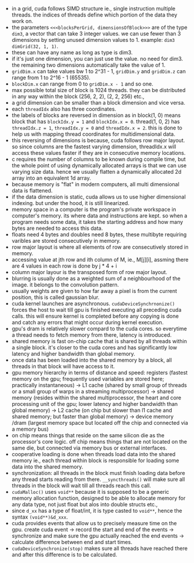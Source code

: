 - in a grid, cuda follows SIMD structure ie., single instruction multiple threads. the indices of threads define which portion of the data they work on. 
- the parameters `<<<blocksPerGrid, dimensionsOfBlock>>>` are of the type `dim3`, a vector that can take 3 integer values. we can use fewer than 3 dimensions by setting unused dimension values to 1. example: `dim3 dimGrid(32, 1, 1)`. 
- these can have any name as long as type is dim3. 
- if it's just one dimension, you can just use the value. no need for dim3. the remaining two dimensions automatically take the value of 1.
- `gridDim.x` can take values bw 1 to 2^31 - 1, `gridDim.y` and `gridDim.z` can range from 1 to 2^16 - 1 (65535).         
- `blockDim.x` can range from 0 to `gridDim.x - 1` and so one. 
- max possible total size of block is 1024 threads. they can be distributed in any way within the block (256, 2, 2), (2, 2, 256) etc.,
- a grid dimension can be smaller than a block dimension and vice versa. 
- each `threadIdx` also has three coordinates. 
- the labels of blocks are reversed in dimension as in block(1, 0) means block that has `blockIdx.y = 1` and `blockIdx.x = 0`. 
thread(1, 0, 2) has `threadIdx.z = 1`, `threadIdx.y = 0` and `threadIdx.x = 2`. this is done to help us with mapping thread coordinates for multidimensional data. 
- this reversing of dimensions is because, cuda follows row major layout. so since columns are the fastest varying dimension, threadIdx.x will access these values faster if they are in consecutive memory locations. 
- c requires the number of columns to be known during compile time, but the whole point of using dynamically allocated arrays is that we can use varying size data. hence we usually flatten a dynamically allocated 2d array into an equivalent 1d array. 
- because memory is "flat" in modern computers, all multi dimensional data is flattened. 
- if the data dimension is static, cuda allows us to use higher dimensional indexing. but under the hood, it is still linearized. 
- memory space in a computer is the program's private workspace in computer's memory. its where data and instructions are kept. so when a program needs some data, it takes the starting address and how many bytes are needed to access this data. 
- floats need 4 bytes and doubles need 8 bytes, these multibyte requiring varibles are stored consecutively in memory. 
- row major layout is where all elements of row are consecutively stored in memory. 
- accessing value at jth row and ith column of M, ie., M[j][i], assming there are 4 values in each row is done by j * 4 + i
- column major layour is the transposed form of row major layout. 
- blurring is usually done as a weighted sum of a neighbourhood of the image. it belongs to the convolution pattern. 
- usually weights are given to how far away a pixel is from the current position, this is called gaussian blur. 
- cuda kernel launches are asynchronous. `cudaDeviceSynchrnonize()`  forces the host to wait till gpu is finished executing all preceding cuda calls. this will ensure kernel is completed before any copying is done and catch any errors that might occur during kernel execution. 
- gpu's dram is relatively slower compard to the cuda cores. so everytime a thread needs to fetch memory from there, latency is introduced. 
- shared memory is fast on-chip cache that is shared by all threads within a single block. it's closer to the cuda cores and has significantly low latency and higher bandwidth than global memory. 
- once data has been loaded into the shared memory by a block, all threads in that block will have access to it. 
- gpu memory hierarchy in terms of distance and speed: registers (fastest memory on the gpu; frequently used variables are stored here; practically instantaneous) -> L1 cache (shared by small group of threads or a small group of warps in a streaming multiprocessor) -> shared memory (resides within the shared multiprocessor, the heart and core processing unit of the gpu; lower latency and higher bandwidth than global memory) -> L2 cache (on chip but slower than l1 cache and shared memory; but faster than global memory) -> device memory /dram (largest memory space but located off the chip and connected via a memory bus)
- on chip means things that reside on the same silicon die as the processor's core logic. off chip means things that are not located on the same die, but connected via memory bus or external interfaces. 
- cooperative loading is done when threads load data into the shared memory ie., each thread within block is responsible for loading some data into the shared memory. 
- synchronization: all threads in the block must finish loading data before any thread starts reading from there. `__syncthreads()` will make sure all threads in the block will wait till all threads reach this call.
- `cudaMalloc()` uses `void**` because it is supposed to be a generic memory allocation function, designed to be able to allocate memory for any data type, not just float but alos into double structs etc.,
- since `d_xx` has a type of float/int, it is type casted to `void**`, hence the syntax `(void**)&d_xxx`. 
- cuda provides events that allow us to precisely measure time on the gpu. create cuda event -> record the start and end of the events -> synchronize and make sure the gpu actually reached the end events -> calculate difference between end and start times.
- `cudaDeviceSynchronize(stop)` makes sure all threads have reached there and after this difference is to be calculated. 